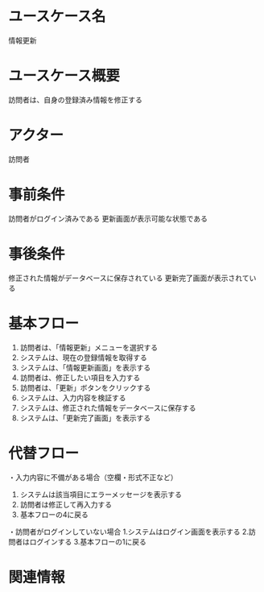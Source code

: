 # ユースケース名
情報更新
# ユースケース概要
訪問者は、自身の登録済み情報を修正する
# アクター
訪問者
# 事前条件
訪問者がログイン済みである
更新画面が表示可能な状態である
# 事後条件
修正された情報がデータベースに保存されている
更新完了画面が表示されている
# 基本フロー
1. 訪問者は、「情報更新」メニューを選択する
2. システムは、現在の登録情報を取得する
3. システムは、「情報更新画面」を表示する
4. 訪問者は、修正したい項目を入力する
5. 訪問者は、「更新」ボタンをクリックする
6. システムは、入力内容を検証する
7. システムは、修正された情報をデータベースに保存する
8. システムは、「更新完了画面」を表示する
# 代替フロー
・入力内容に不備がある場合（空欄・形式不正など）
 1. システムは該当項目にエラーメッセージを表示する
 2. 訪問者は修正して再入力する
 3. 基本フローの4に戻る

・訪問者がログインしていない場合
 1.システムはログイン画面を表示する
 2.訪問者はログインする
 3.基本フローの1に戻る
# 関連情報